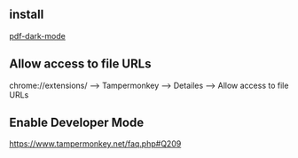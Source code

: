 ## install
[pdf-dark-mode](https://github.com/ahaoboy/pdf-dark-mode/raw/main/pdf-dark-mode.user.js)

## Allow access to file URLs
chrome://extensions/ --> Tampermonkey --> Detailes --> Allow access to file URLs

## Enable Developer Mode
https://www.tampermonkey.net/faq.php#Q209
